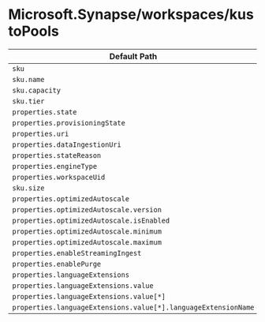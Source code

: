 # Microsoft.Synapse/workspaces/kustoPools

| Default Path | Alias |
|---|---|
| `sku` | `Microsoft.Synapse/workspaces/kustoPools/sku` |
| `sku.name` | `Microsoft.Synapse/workspaces/kustoPools/sku.name` |
| `sku.capacity` | `Microsoft.Synapse/workspaces/kustoPools/sku.capacity` |
| `sku.tier` | `Microsoft.Synapse/workspaces/kustoPools/sku.tier` |
| `properties.state` | `Microsoft.Synapse/workspaces/kustoPools/state` |
| `properties.provisioningState` | `Microsoft.Synapse/workspaces/kustoPools/provisioningState` |
| `properties.uri` | `Microsoft.Synapse/workspaces/kustoPools/uri` |
| `properties.dataIngestionUri` | `Microsoft.Synapse/workspaces/kustoPools/dataIngestionUri` |
| `properties.stateReason` | `Microsoft.Synapse/workspaces/kustoPools/stateReason` |
| `properties.engineType` | `Microsoft.Synapse/workspaces/kustoPools/engineType` |
| `properties.workspaceUid` | `Microsoft.Synapse/workspaces/kustoPools/workspaceUid` |
| `sku.size` | `Microsoft.Synapse/workspaces/kustoPools/sku.size` |
| `properties.optimizedAutoscale` | `Microsoft.Synapse/workspaces/kustoPools/optimizedAutoscale` |
| `properties.optimizedAutoscale.version` | `Microsoft.Synapse/workspaces/kustoPools/optimizedAutoscale.version` |
| `properties.optimizedAutoscale.isEnabled` | `Microsoft.Synapse/workspaces/kustoPools/optimizedAutoscale.isEnabled` |
| `properties.optimizedAutoscale.minimum` | `Microsoft.Synapse/workspaces/kustoPools/optimizedAutoscale.minimum` |
| `properties.optimizedAutoscale.maximum` | `Microsoft.Synapse/workspaces/kustoPools/optimizedAutoscale.maximum` |
| `properties.enableStreamingIngest` | `Microsoft.Synapse/workspaces/kustoPools/enableStreamingIngest` |
| `properties.enablePurge` | `Microsoft.Synapse/workspaces/kustoPools/enablePurge` |
| `properties.languageExtensions` | `Microsoft.Synapse/workspaces/kustoPools/languageExtensions` |
| `properties.languageExtensions.value` | `Microsoft.Synapse/workspaces/kustoPools/languageExtensions.value` |
| `properties.languageExtensions.value[*]` | `Microsoft.Synapse/workspaces/kustoPools/languageExtensions.value[*]` |
| `properties.languageExtensions.value[*].languageExtensionName` | `Microsoft.Synapse/workspaces/kustoPools/languageExtensions.value[*].languageExtensionName` |

